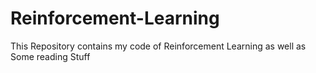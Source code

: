 # Reinforcement-Learning
This Repository contains my code of Reinforcement Learning as well as Some reading Stuff
